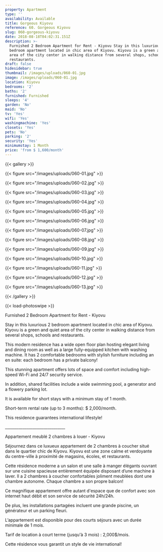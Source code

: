 ```yaml
---
property: Apartment
type: ''
availability: Available
title: Gorgeous Kiyovu
reference: 60. Gorgeous Kiyovu
slug: 060-gorgeous-kiyovu
date: 2018-08-18T04:02:31.151Z
description: >-
  Furnished 2 Bedroom Apartment for Rent - Kiyovu Stay in this luxurious 2
  bedroom apartment located in chic area of Kiyovu. Kiyovu is a green and quiet
  area of the city center in walking distance from several shops, schools and
  restaurants.
draft: false
hidesidebar: true
thumbnail: /images/uploads/060-01.jpg
image: /images/uploads/060-01.jpg
location: Kiyovu
bedrooms: '2'
baths: '2'
furnished: Furnished
sleeps: '4'
garden: 'No'
maid: 'No'
tv: 'Yes'
wifi: 'Yes'
washingmachine: 'Yes'
closets: 'Yes'
pets: 'No'
parking: '2'
security: 'Yes'
minimumstay: 1 Month
price: 'from $ 1,600/month'
---
```

{{< gallery >}}

{{< figure src="/images/uploads/060-01.jpg" >}}

{{< figure src="/images/uploads/060-02.jpg" >}}

{{< figure src="/images/uploads/060-03.jpg" >}}

{{< figure src="/images/uploads/060-04.jpg" >}}

{{< figure src="/images/uploads/060-05.jpg" >}}

{{< figure src="/images/uploads/060-06.jpg" >}}

{{< figure src="/images/uploads/060-07.jpg" >}}

{{< figure src="/images/uploads/060-08.jpg" >}}

{{< figure src="/images/uploads/060-09.jpg" >}}

{{< figure src="/images/uploads/060-10.jpg" >}}

{{< figure src="/images/uploads/060-11.jpg" >}}

{{< figure src="/images/uploads/060-12.jpg" >}}

{{< figure src="/images/uploads/060-13.jpg" >}}

{{< /gallery >}}

{{< load-photoswipe >}}

Furnished 2 Bedroom Apartment for Rent - Kiyovu

Stay in this luxurious 2 bedroom apartment located in chic area of Kiyovu. Kiyovu is a green and quiet area of the city center in walking distance from several shops, schools and restaurants.

This modern residence has a wide open floor plan hosting elegant living and dining room as well as a large fully-equipped kitchen with washing machine. It has 2 comfortable bedrooms with stylish furniture including an en suite: each bedroom has a private balcony! 

This stunning apartment offers lots of space and comfort including high-speed Wi-Fi and 24/7 security service. 

In addition, shared facilities include a wide swimming pool, a generator and a flowery parking lot. 

It is available for short stays with a minimum stay of 1 month. 

Short-term rental rate (up to 3 months): $ 2,000/month.

This residence guarantees international lifestyle!

\_\_\_\_\_\_\_\_\_\_\_\_\_\_\_\_\_\_\_\_\_\_\_\_\_\_\_\_\_\__

Appartement meublé 2 chambres à louer - Kiyovu

Séjournez dans ce luxueux appartement de 2 chambres à coucher situé dans le quartier chic de Kiyovu. Kiyovu est une zone calme et verdoyante du centre-ville à proximité de magasins, écoles, et restaurants.

Cette résidence moderne a un salon et une salle à manger élégants ouvrant sur une cuisine spacieuse entièrement équipée disposant d’une machine à laver. Il a 2 chambres à coucher confortables joliment meublées dont une chambre autonome. Chaque chambre a son propre balcon! 

Ce magnifique appartement offre autant d'espace que de confort avec son internet haut débit et son service de sécurité 24h/24h.

De plus, les installations partagées incluent une grande piscine, un générateur et un parking fleuri. 

L’appartement est disponible pour des courts séjours avec un durée minimale de 1 mois. 

Tarif de location à court terme (jusqu'à 3 mois) : 2,000$/mois.

Cette résidence vous garantit un style de vie international!

